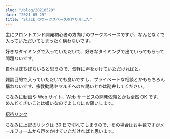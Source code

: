 ```yaml
---
slug: "/blog/20210529"
date: "2021-05-29"
title: "Slack のワークスペースを作りました"
---
```


主にフロントエンド開発初心者の方向けのワークスペースですが、なんとなくで入っていただいてもまったく構わないです。

好きなタイミングで入っていただいて、好きなタイミングで出ていってもらって問題ないです。

自分はぼちぼちいると思うので、気軽に声をかけていただければと。

雑談目的で入っていただいても良いですし、プライベートな相談とかももちろん構わないです、宗教勧誘やマルチへのお誘いとかは勘弁してください。

ちなみに動画や Web サイト、Web サービスの開発依頼とかも全然 OK です、めんどくさいことは嫌いなのでよしなにお願いします。

[招待リンク](https://join.slack.com/t/kk-webhq/shared_invite/zt-r0qjvw1f-5QCnXyGzW4~OA6574tIipg)

ちなみに上記のリンクは 30 日で切れてしまうので、その場合はお手数ですがメールフォームから声をかけていただければと思います。
